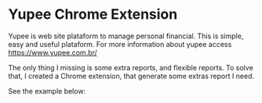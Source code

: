 # Yupee Chrome Extension

Yupee is web site plataform to manage personal financial. This is simple, easy and useful plataform.
For more information about yupee access https://www.yupee.com.br/

The only thing I missing is some extra reports, and flexible reports. 
To solve that, I created a Chrome extension, that generate some extras report I need.

See the example below:


